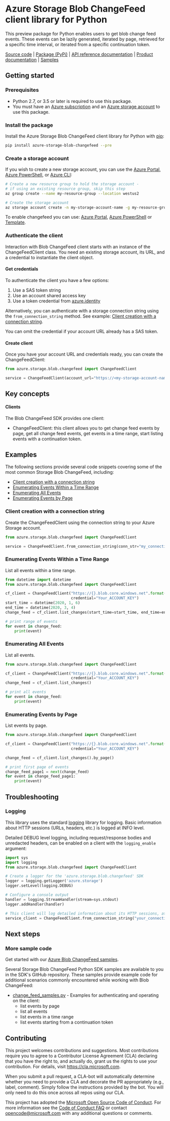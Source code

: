 # Azure Storage Blob ChangeFeed client library for Python

This preview package for Python enables users to get blob change feed events. These events can be lazily generated, iterated by page, retrieved for a specific time interval, or iterated from a specific continuation token.


[Source code](https://github.com/Azure/azure-sdk-for-python/tree/master/sdk/storage/azure-storage-blob-changefeed/azure/storage/blob/changefeed) | [Package (PyPi)](https://pypi.org/project/azure-storage-blob-changefeed/) | [API reference documentation](https://aka.ms/azsdk-python-storage-blob-changefeed-ref) | [Product documentation](https://docs.microsoft.com/azure/storage/) | [Samples](https://github.com/Azure/azure-sdk-for-python/tree/master/sdk/storage/azure-storage-blob-changefeed/samples)


## Getting started

### Prerequisites
* Python 2.7, or 3.5 or later is required to use this package.
* You must have an [Azure subscription](https://azure.microsoft.com/free/) and an
[Azure storage account](https://docs.microsoft.com/azure/storage/blobs/data-lake-storage-quickstart-create-account) to use this package.

### Install the package
Install the Azure Storage Blob ChangeFeed client library for Python with [pip](https://pypi.org/project/pip/):

```bash
pip install azure-storage-blob-changefeed --pre
```

### Create a storage account
If you wish to create a new storage account, you can use the
[Azure Portal](https://docs.microsoft.com/azure/storage/common/storage-quickstart-create-account?tabs=azure-portal),
[Azure PowerShell](https://docs.microsoft.com/azure/storage/common/storage-quickstart-create-account?tabs=azure-powershell),
or [Azure CLI](https://docs.microsoft.com/azure/storage/common/storage-quickstart-create-account?tabs=azure-cli):

```bash
# Create a new resource group to hold the storage account -
# if using an existing resource group, skip this step
az group create --name my-resource-group --location westus2

# Create the storage account
az storage account create -n my-storage-account-name -g my-resource-group
```

To enable changefeed you can use:
[Azure Portal](https://docs.microsoft.com/azure/storage/blobs/storage-blob-change-feed?tabs=azure-portal#enable-and-disable-the-change-feed),
[Azure PowerShell](https://docs.microsoft.com/azure/storage/blobs/storage-blob-change-feed?tabs=azure-powershell#enable-and-disable-the-change-feed)
or [Template](https://docs.microsoft.com/azure/storage/blobs/storage-blob-change-feed?tabs=template#enable-and-disable-the-change-feed).

### Authenticate the client

Interaction with Blob ChangeFeed client starts with an instance of the ChangeFeedClient class. You need an existing storage account, its URL, and a credential to instantiate the client object.

#### Get credentials

To authenticate the client you have a few options:
1. Use a SAS token string 
2. Use an account shared access key
3. Use a token credential from [azure.identity](https://github.com/Azure/azure-sdk-for-python/tree/master/sdk/identity/azure-identity)

Alternatively, you can authenticate with a storage connection string using the `from_connection_string` method. See example: [Client creation with a connection string](#client-creation-with-a-connection-string).

You can omit the credential if your account URL already has a SAS token.

#### Create client

Once you have your account URL and credentials ready, you can create the ChangeFeedClient:

```python
from azure.storage.blob.changefeed import ChangeFeedClient

service = ChangeFeedClient(account_url="https://<my-storage-account-name>.blob.core.windows.net/", credential=credential)
```

## Key concepts

#### Clients

The Blob ChangeFeed SDK provides one client:  
* ChangeFeedClient: this client allows you to get change feed events by page, get all change feed events, get events in a time range, start listing events with a continuation token.

## Examples

The following sections provide several code snippets covering some of the most common Storage Blob ChangeFeed, including:

* [Client creation with a connection string](#client-creation-with-a-connection-string)
* [Enumerating Events Within a Time Range](#enumerating-events-within-a-time-range)
* [Enumerating All Events](#enumerating-all-events)
* [Enumerating Events by Page](#enumerating-events-by-page)


### Client creation with a connection string
Create the ChangeFeedClient using the connection string to your Azure Storage account.

```python
from azure.storage.blob.changefeed import ChangeFeedClient

service = ChangeFeedClient.from_connection_string(conn_str="my_connection_string")
```
### Enumerating Events Within a Time Range
List all events within a time range.

```python
from datetime import datetime
from azure.storage.blob.changefeed import ChangeFeedClient

cf_client = ChangeFeedClient("https://{}.blob.core.windows.net".format("YOUR_ACCOUNT_NAME"),
                             credential="Your_ACCOUNT_KEY")
start_time = datetime(2020, 1, 6)
end_time = datetime(2020, 3, 4)
change_feed = cf_client.list_changes(start_time=start_time, end_time=end_time)

# print range of events
for event in change_feed:
    print(event)
```

### Enumerating All Events
List all events.

```python
from azure.storage.blob.changefeed import ChangeFeedClient

cf_client = ChangeFeedClient("https://{}.blob.core.windows.net".format("YOUR_ACCOUNT_NAME"),
                             credential="Your_ACCOUNT_KEY")
change_feed = cf_client.list_changes()

# print all events
for event in change_feed:
    print(event)
```

### Enumerating Events by Page
List events by page.

```python
from azure.storage.blob.changefeed import ChangeFeedClient

cf_client = ChangeFeedClient("https://{}.blob.core.windows.net".format("YOUR_ACCOUNT_NAME"),
                             credential="Your_ACCOUNT_KEY")

change_feed = cf_client.list_changes().by_page()

# print first page of events
change_feed_page1 = next(change_feed)
for event in change_feed_page1:
    print(event)
```

## Troubleshooting

### Logging
This library uses the standard
[logging](https://docs.python.org/3/library/logging.html) library for logging.
Basic information about HTTP sessions (URLs, headers, etc.) is logged at INFO
level.

Detailed DEBUG level logging, including request/response bodies and unredacted
headers, can be enabled on a client with the `logging_enable` argument:
```python
import sys
import logging
from azure.storage.blob.changefeed import ChangeFeedClient

# Create a logger for the 'azure.storage.blob.changefeed' SDK
logger = logging.getLogger('azure.storage')
logger.setLevel(logging.DEBUG)

# Configure a console output
handler = logging.StreamHandler(stream=sys.stdout)
logger.addHandler(handler)

# This client will log detailed information about its HTTP sessions, at DEBUG level
service_client = ChangeFeedClient.from_connection_string("your_connection_string", logging_enable=True)
```

## Next steps

### More sample code

Get started with our [Azure Blob ChangeFeed samples](https://github.com/Azure/azure-sdk-for-python/tree/master/sdk/storage/azure-storage-blob-changefeed/samples).

Several Storage Blob ChangeFeed Python SDK samples are available to you in the SDK's GitHub repository. These samples provide example code for additional scenarios commonly encountered while working with Blob ChangeFeed:

* [change_feed_samples.py](https://github.com/Azure/azure-sdk-for-python/tree/master/sdk/storage/azure-storage-blob-changefeed/samples/change_feed_samples.py) - Examples for authenticating and operating on the client:
    * list events by page
    * list all events
    * list events in a time range
    * list events starting from a continuation token


## Contributing
This project welcomes contributions and suggestions.  Most contributions require you to agree to a Contributor License Agreement (CLA) declaring that you have the right to, and actually do, grant us the rights to use your contribution. For details, visit https://cla.microsoft.com.

When you submit a pull request, a CLA-bot will automatically determine whether you need to provide a CLA and decorate the PR appropriately (e.g., label, comment). Simply follow the instructions provided by the bot. You will only need to do this once across all repos using our CLA.

This project has adopted the [Microsoft Open Source Code of Conduct](https://opensource.microsoft.com/codeofconduct/). For more information see the [Code of Conduct FAQ](https://opensource.microsoft.com/codeofconduct/faq/) or contact [opencode@microsoft.com](mailto:opencode@microsoft.com) with any additional questions or comments.